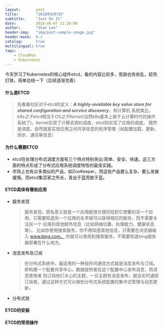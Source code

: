 ```yaml
---
layout:       post
title:        "2018年6月7日"
subtitle:     "Just Do It"
date:         2018-06-07 21:28:00
author:       "Stan Lee"
header-img:   "img/post-sample-image.jpg"
header-mask:  0.3
catalog:      true
multilingual: true
tags:
    - CloudMan
    - Kubernetes
---
```


今天学习了Kubernetes的核心组件etcd，看的内容比较多，思路也有些乱，趁热打铁，简单总结一下（后续逐渐完善）
#### 什么是ETCD
>先看看社区对于etcd的定义：***A highly-available key value store for shared configuration and service discovery***，和计算机
系统类比，*k8s之于etcd*相当于*OS之于Kernel*(当然k8s基本上属于云计算时代的操作系统了)。kernel实现了计算资源的调度，etcd则实现了应用的调度。
既然是调度，自然就是实现应用之间共享信息的有序管理（如配置加载、更新、同步、通讯等信息）
  

#### 为什么需要ETCD
- etcd在处理分布式调度方面有三个特点特别突出:简单、安全、快速。这三方面的特点形成了分布式应用系统调度特性的最佳实践。
- 市场上也有众多类似的产品，如ZooKeeper，而这些产品要么复杂、要么发展缓慢。而etcd集百家之所长，青出于蓝而胜于蓝。

#### ETCD具体有哪些应用
- 服务发现
  > 服务发现，顾名思义就是一个应用能很方便的找到它想要的另一个应用，只需要知道另一个应用的名字就可以获得相应的服务，而不需要关注另一个
  应用的其他额外信息（比如网络位置、处理能力、健康状态等）。 比如你使用搜索服务，你不用知道其他信息，只需要在浏览器输入 www.bing.com，
  你就可以使用到搜索服务，不需要知道bing服务器部署在什么地方。
- 消息发布及订阅
  > 在分布式系统中，最适用的一种组件间通信方式就是消息发布与订阅。即构建一个配置共享中心，数据提供者在这个配置中心发布消息，而消息使用者
  则订阅他们关心的主题，一旦主题有消息发布，就会实时通知订阅者。通过这种方式可以做到分布式系统配置的集中式管理与动态更新。 
- 分布式锁
  
#### ETCD的安装


#### ETCD的常用操作

